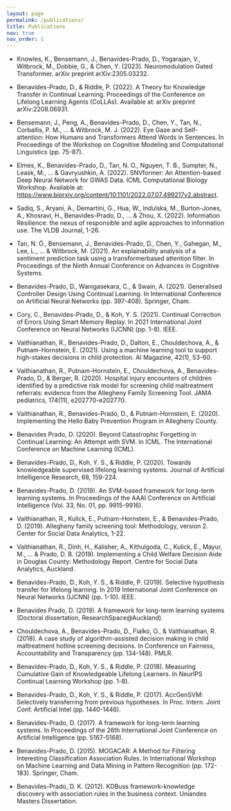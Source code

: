 ```yaml
---
layout: page
permalink: /publications/
title: Publications
nav: true
nav_order: 1
---
```



- Knowles, K., Bensemann, J., Benavides-Prado, D., Yogarajan, V., Witbrock, M., Dobbie, G., & Chen, Y. (2023). Neuromodulation Gated Transformer. arXiv preprint arXiv:2305.03232.

- Benavides-Prado, D., & Riddle, P. (2022). A Theory for Knowledge Transfer in Continual Learning. Proceedings of the Conference on Lifelong Learning Agents (CoLLAs). Available at: arXiv preprint arXiv:2208.06931.

- Bensemann, J., Peng, A., Benavides-Prado, D., Chen, Y., Tan, N., Corballis, P. M., ... & Witbrock, M. J. (2022). Eye Gaze and Self-attention: How Humans and Transformers Attend Words in Sentences. In Proceedings of the Workshop on Cognitive Modeling and Computational Linguistics (pp. 75-87).

- Elmes, K., Benavides-Prado, D., Tan, N. O., Nguyen, T. B., Sumpter, N., Leask, M., ... & Gavryushkin, A. (2022). SNVformer: An Attention-based Deep Neural Network for GWAS Data. ICML Computational Biology Workshop. Available at: https://www.biorxiv.org/content/10.1101/2022.07.07.499217v2.abstract.

- Sadiq, S., Aryani, A., Demartini, G., Hua, W., Indulska, M., Burton-Jones, A., Khosravi, H., Benavides-Prado, D., ... & Zhou, X. (2022). Information Resilience: the nexus of responsible and agile approaches to information use. The VLDB Journal, 1-26.

- Tan, N. Ö., Bensemann, J., Benavides-Prado, D., Chen, Y., Gahegan, M., Lee, L., ... & Witbrock, M. (2021). An explainability analysis of a sentiment prediction task using a transformerbased attention filter. In Proceedings of the Ninth Annual Conference on Advances in Cognitive Systems.

- Benavides-Prado, D., Wanigasekara, C., & Swain, A. (2021). Generalised Controller Design Using Continual Learning. In International Conference on Artificial Neural Networks (pp. 397-408). Springer, Cham.

- Cory, C., Benavides-Prado, D., & Koh, Y. S. (2021). Continual Correction of Errors Using Smart Memory Replay. In 2021 International Joint Conference on Neural Networks (IJCNN) (pp. 1-8). IEEE.

- Vaithianathan, R., Benavides-Prado, D., Dalton, E., Chouldechova, A., & Putnam-Hornstein, E. (2021). Using a machine learning tool to support high-stakes decisions in child protection. AI Magazine, 42(1), 53-60.

- Vaithianathan, R., Putnam-Hornstein, E., Chouldechova, A., Benavides-Prado, D., & Berger, R. (2020). Hospital injury encounters of children identified by a predictive risk model for screening child maltreatment referrals: evidence from the Allegheny Family Screening Tool. JAMA pediatrics, 174(11), e202770-e202770.

- Vaithianathan, R., Benavides-Prado, D., & Putnam-Hornstein, E. (2020). Implementing the Hello Baby Prevention Program in Allegheny County.

- Benavides Prado, D. (2020). Beyond Catastrophic Forgetting in Continual Learning: An Attempt with SVM. In ICML. The International Conference on Machine Learning (ICML).

- Benavides-Prado, D., Koh, Y. S., & Riddle, P. (2020). Towards knowledgeable supervised lifelong learning systems. Journal of Artificial Intelligence Research, 68, 159-224.

- Benavides-Prado, D. (2019). An SVM-based framework for long-term learning systems. In Proceedings of the AAAI Conference on Artificial Intelligence (Vol. 33, No. 01, pp. 9915-9916).

- Vaithianathan, R., Kulick, E., Putnam-Hornstein, E., & Benavides-Prado, D. (2019). Allegheny family screening tool: Methodology, version 2. Center for Social Data Analytics, 1-22.

- Vaithianathan, R., Dinh, H., Kalisher, A., Kithulgoda, C., Kulick, E., Mayur, M., ... & Prado, D. B. (2019). Implementing a Child Welfare Decision Aide in Douglas County: Methodology Report. Centre for Social Data Analytics, Auckland.

- Benavides-Prado, D., Koh, Y. S., & Riddle, P. (2019). Selective hypothesis transfer for lifelong learning. In 2019 International Joint Conference on Neural Networks (IJCNN) (pp. 1-10). IEEE.

- Benavides Prado, D. (2019). A framework for long-term learning systems (Doctoral dissertation, ResearchSpace@Auckland).

- Chouldechova, A., Benavides-Prado, D., Fialko, O., & Vaithianathan, R. (2018). A case study of algorithm-assisted decision making in child maltreatment hotline screening decisions. In Conference on Fairness, Accountability and Transparency (pp. 134-148). PMLR.

- Benavides-Prado, D., Koh, Y. S., & Riddle, P. (2018). Measuring Cumulative Gain of Knowledgeable Lifelong Learners. In NeurIPS Continual Learning Workshop (pp. 1-8).

- Benavides-Prado, D., Koh, Y. S., & Riddle, P. (2017). AccGenSVM: Selectively transferring from previous hypotheses. In Proc. Intern. Joint Conf. Artificial Intel (pp. 1440-1446).

- Benavides-Prado, D. (2017). A framework for long-term learning systems. In Proceedings of the 26th International Joint Conference on Artificial Intelligence (pp. 5167-5168).

- Benavides-Prado, D. (2015). MOGACAR: A Method for Filtering Interesting Classification Association Rules. In International Workshop on Machine Learning and Data Mining in Pattern Recognition (pp. 172-183). Springer, Cham.

- Benavides-Prado, D. K. (2012). KDBuss framework-knowledge discovery with association rules in the business context. Uniandes Masters Dissertation.